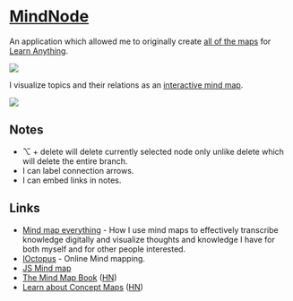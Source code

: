 # [MindNode](https://mindnode.com/)

An application which allowed me to originally create [all of the maps](https://www.dropbox.com/sh/df7lxpsizx0ukd7/AAAUZzX55vnfZMqTRuhzJbWwa?dl=0) for [Learn Anything](https://learn-anything.xyz).

![](https://raw.githubusercontent.com/learn-anything/2017-release/master/media/header.png)

I visualize topics and their relations as an [interactive mind map](https://my.mindnode.com/fFxApNMuV2GmAzkBYxcD5quSFBM5wevdSMcRTz7H#1464.4,-1059.5,0).

![](https://i.imgur.com/3UXdzco.png)

## Notes

- ⌥ + delete will delete currently selected node only unlike delete which will delete the entire branch.
- I can label connection arrows.
- I can embed links in notes.

## Links

- [Mind map everything](https://medium.com/@nikitavoloboev/mind-map-everything-d27670f70739) - How I use mind maps to effectively transcribe knowledge digitally and visualize thoughts and knowledge I have for both myself and for other people interested.
- [IOctopus](https://ioctopus.online/) - Online Mind mapping.
- [JS Mind map](https://github.com/madhank93/js-mindmap)
- [The Mind Map Book](https://www.2uo.de/Books/the-mind-map-book/) ([HN](https://news.ycombinator.com/item?id=30551922))
- [Learn about Concept Maps](https://cmap.ihmc.us/docs/learn.php) ([HN](https://news.ycombinator.com/item?id=30903140))